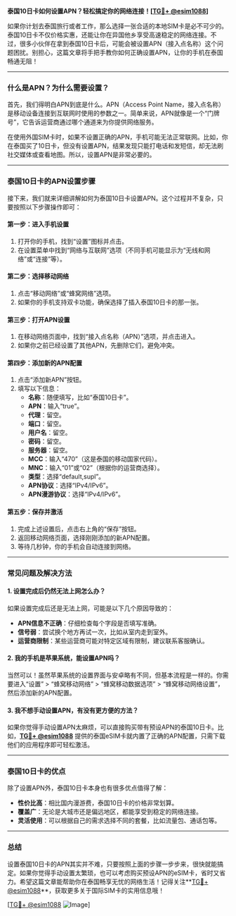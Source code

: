 **泰国10日卡如何设置APN？轻松搞定你的网络连接！[[TG💪+ @esim1088](https://t.me/s/esim1088)]**

如果你计划去泰国旅行或者工作，那么选择一张合适的本地SIM卡是必不可少的。泰国10日卡不仅价格实惠，还能让你在异国他乡享受高速稳定的网络连接。不过，很多小伙伴在拿到泰国10日卡后，可能会被设置APN（接入点名称）这个问题困扰。别担心，这篇文章将手把手教你如何正确设置APN，让你的手机在泰国畅通无阻！

---

### **什么是APN？为什么需要设置？**

首先，我们得明白APN到底是什么。APN（Access Point Name，接入点名称）是移动设备连接到互联网时使用的参数之一。简单来说，APN就像是一个“门牌号”，它告诉运营商通过哪个通道来为你提供网络服务。

在使用外国SIM卡时，如果不设置正确的APN，手机可能无法正常联网。比如，你在泰国买了10日卡，但没有设置APN，结果发现只能打电话和发短信，却无法刷社交媒体或查看地图。所以，设置APN是非常必要的。

---

### **泰国10日卡的APN设置步骤**

接下来，我们就来详细讲解如何为泰国10日卡设置APN。这个过程并不复杂，只要按照以下步骤操作即可：

#### **第一步：进入手机设置**
1. 打开你的手机，找到“设置”图标并点击。
2. 在设置菜单中找到“网络与互联网”选项（不同手机可能显示为“无线和网络”或“连接”等）。

#### **第二步：选择移动网络**
1. 点击“移动网络”或“蜂窝网络”选项。
2. 如果你的手机支持双卡功能，确保选择了插入泰国10日卡的那一张。

#### **第三步：打开APN设置**
1. 在移动网络页面中，找到“接入点名称（APN）”选项，并点击进入。
2. 如果你之前已经设置了其他APN，先删除它们，避免冲突。

#### **第四步：添加新的APN配置**
1. 点击“添加新APN”按钮。
2. 填写以下信息：
   - **名称**：随便填写，比如“泰国10日卡”。
   - **APN**：输入“true”。
   - **代理**：留空。
   - **端口**：留空。
   - **用户名**：留空。
   - **密码**：留空。
   - **服务器**：留空。
   - **MCC**：输入“470”（这是泰国的移动国家代码）。
   - **MNC**：输入“01”或“02”（根据你的运营商选择）。
   - **类型**：选择“default,supl”。
   - **APN协议**：选择“IPv4/IPv6”。
   - **APN漫游协议**：选择“IPv4/IPv6”。

#### **第五步：保存并激活**
1. 完成上述设置后，点击右上角的“保存”按钮。
2. 返回移动网络页面，选择刚刚添加的新APN配置。
3. 等待几秒钟，你的手机会自动连接到网络。

---

### **常见问题及解决方法**

#### **1. 设置完成后仍然无法上网怎么办？**
如果设置完成后还是无法上网，可能是以下几个原因导致的：
- **APN信息不正确**：仔细检查每个字段是否填写准确。
- **信号弱**：尝试换个地方再试一次，比如从室内走到室外。
- **运营商限制**：某些运营商可能对特定区域有限制，建议联系客服确认。

#### **2. 我的手机是苹果系统，能设置APN吗？**
当然可以！虽然苹果系统的设置界面与安卓略有不同，但基本流程是一样的。你需要进入“设置” > “蜂窝移动网络” > “蜂窝移动数据选项” > “蜂窝移动网络设置”，然后添加新的APN配置。

#### **3. 我不想手动设置APN，有没有更方便的方法？**
如果你觉得手动设置APN太麻烦，可以直接购买带有预设APN的泰国10日卡。比如，**[TG💪+ @esim1088](https://t.me/s/esim1088)** 提供的泰国eSIM卡就内置了正确的APN配置，只需下载他们的应用程序即可轻松激活。

---

### **泰国10日卡的优点**

除了设置APN外，泰国10日卡本身也有很多优点值得了解：
- **性价比高**：相比国内漫游费，泰国10日卡的价格非常划算。
- **覆盖广**：无论是大城市还是偏远地区，都能享受到稳定的网络连接。
- **灵活使用**：可以根据自己的需求选择不同的套餐，比如流量包、通话包等。

---

### **总结**

设置泰国10日卡的APN其实并不难，只要按照上面的步骤一步步来，很快就能搞定。如果你觉得手动设置太繁琐，也可以考虑购买预设APN的eSIM卡，省时又省力。希望这篇文章能帮助你在泰国畅享无忧的网络生活！记得关注**[TG💪+ @esim1088](https://t.me/s/esim1088)**，获取更多关于国际SIM卡的实用信息哦！

[[TG💪+ @esim1088](https://t.me/s/esim1088) ![Image](https://i.postimg.cc/4NQfJmqS/Snipaste-2025-05-13-00-14-12.png)]